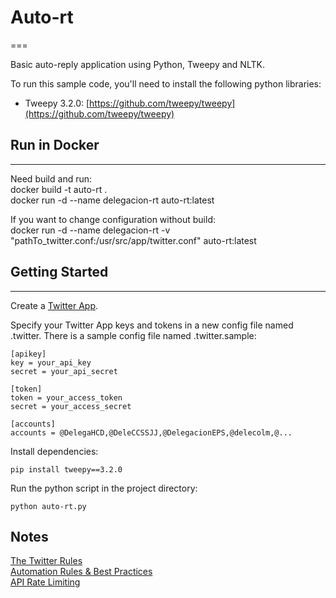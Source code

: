 # Auto-rt
===

Basic auto-reply application using Python, Tweepy and NLTK.

To run this sample code, you'll need to install the following python libraries:

- Tweepy 3.2.0: [https://github.com/tweepy/tweepy](https://github.com/tweepy/tweepy) 

## Run in Docker
---
Need build and run:  
docker build -t auto-rt .  
docker run -d --name delegacion-rt auto-rt:latest

If you want to change configuration without build:  
docker run -d --name delegacion-rt -v "pathTo_twitter.conf:/usr/src/app/twitter.conf" auto-rt:latest


## Getting Started
---
Create a [Twitter App](https://apps.twitter.com/).

Specify your Twitter App keys and tokens in a new config file named .twitter. There is a sample config file named .twitter.sample:

```
[apikey]
key = your_api_key
secret = your_api_secret

[token]
token = your_access_token
secret = your_access_secret

[accounts]
accounts = @DelegaHCD,@DeleCCSSJJ,@DelegacionEPS,@delecolm,@...

```

Install dependencies:

```
pip install tweepy==3.2.0
```

Run the python script in the project directory:

```
python auto-rt.py
```

Notes
-----


[The Twitter Rules](https://support.twitter.com/articles/18311-the-twitter-rules)<br/>
[Automation Rules & Best Practices](https://support.twitter.com/articles/76915)<br/>
[API Rate Limiting](https://dev.twitter.com/rest/public/rate-limits)